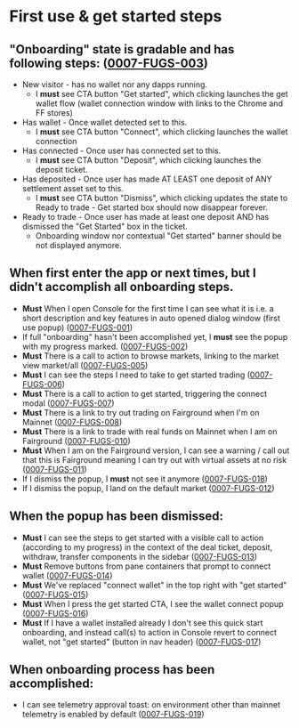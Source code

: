 # First use & get started steps

## "Onboarding" state is gradable and has following steps: (<a name="0007-FUGS-002" href="#0007-FUGS-002">0007-FUGS-003</a>)

- New visitor - has no wallet nor any dapps running.
  - I **must** see CTA button "Get started", which clicking launches the get wallet flow (wallet connection window with links to the Chrome and FF stores)
- Has wallet - Once wallet detected set to this.
  - I **must** see CTA button "Connect", which clicking launches the wallet connection
- Has connected - Once user has connected set to this.
  - I **must** see CTA button "Deposit", which clicking launches the deposit ticket.
- Has deposited - Once user has made AT LEAST one deposit of ANY settlement asset set to this.
  - I **must** see CTA button "Dismiss", which clicking updates the state to Ready to trade - Get started box should now disappear forever.
- Ready to trade - Once user has made at least one deposit AND has dismissed the "Get Started" box in the ticket.
  - Onboarding window nor contextual "Get started" banner should be not displayed anymore.

## When first enter the app or next times, but I didn't accomplish all onboarding steps.

- **Must** When I open Console for the first time I can see what it is i.e. a short description and key features in auto opened dialog window (first use popup) (<a name="0007-FUGS-001" href="#0007-FUGS-001">0007-FUGS-001</a>)
- If full "onboarding" hasn't been accomplished yet, I **must** see the popup with my progress marked. (<a name="0007-FUGS-002" href="#0007-FUGS-002">0007-FUGS-002</a>)
- **Must** There is a call to action to browse markets, linking to the market view market/all (<a name="0007-FUGS-005" href="#0007-FUGS-005">0007-FUGS-005</a>)
- **Must** I can see the steps I need to take to get started trading (<a name="0007-FUGS-007" href="#0007-FUGS-006">0007-FUGS-006</a>)
- **Must** There is a call to action to get started, triggering the connect modal (<a name="0007-FUGS-007" href="#0007-FUGS-007">0007-FUGS-007</a>)
- **Must** There is a link to try out trading on Fairground when I'm on Mainnet (<a name="0007-FUGS-008" href="#0007-FUGS-008">0007-FUGS-008</a>)
- **Must** There is a link to trade with real funds on Mainnet when I am on Fairground (<a name="0007-FUGS-010" href="#0007-FUGS-010">0007-FUGS-010</a>)
- **Must** When I am on the Fairground version, I can see a warning / call out that this is Fairground meaning I can try out with virtual assets at no risk (<a name="0007-FUGS-011" href="#0007-FUGS-011">0007-FUGS-011</a>)
- If I dismiss the popup, I **must** not see it anymore (<a name="0007-FUGS-018" href="#0007-FUGS-018">0007-FUGS-018</a>)
- If I dismiss the popup, I land on the default market (<a name="0007-FUGS-012" href="#0007-FUGS-012">0007-FUGS-012</a>)

## When the popup has been dismissed:

- **Must** I can see the steps to get started with a visible call to action (according to my progress) in the context of the deal ticket, deposit, withdraw, transfer components in the sidebar (<a name="0007-FUGS-013" href="#0007-FUGS-013">0007-FUGS-013</a>)
- **Must** Remove buttons from pane containers that prompt to connect wallet (<a name="0007-FUGS-014" href="#0007-FUGS-014">0007-FUGS-014</a>)
- **Must** We've replaced "connect wallet" in the top right with "get started" (<a name="0007-FUGS-015" href="#0007-FUGS-015">0007-FUGS-015</a>)
- **Must** When I press the get started CTA, I see the wallet connect popup (<a name="0007-FUGS-016" href="#0007-FUGS-016">0007-FUGS-016</a>)
- **Must** If I have a wallet installed already I don't see this quick start onboarding, and instead call(s) to action in Console revert to connect wallet, not "get started" (button in nav header) (<a name="0007-FUGS-017" href="#0007-FUGS-017">0007-FUGS-017</a>)

## When onboarding process has been accomplished:

- I can see telemetry approval toast: on environment other than mainnet telemetry is enabled by default (<a name="0007-FUGS-019" href="#0007-FUGS-019">0007-FUGS-019</a>)
